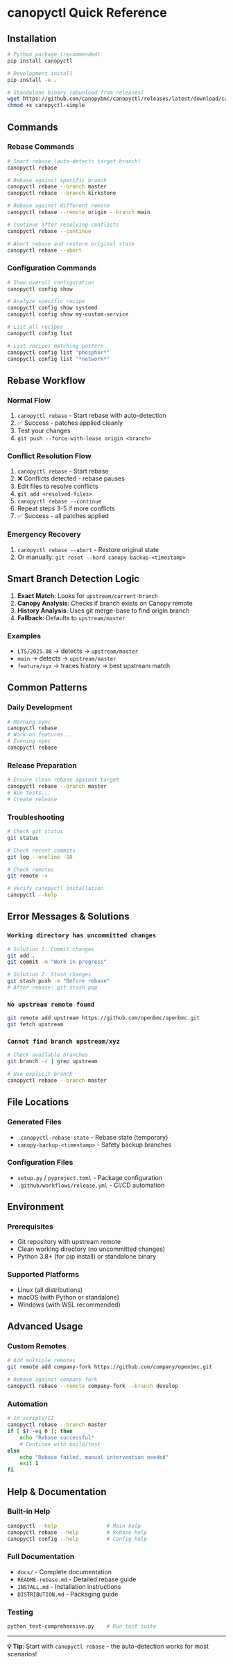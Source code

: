 # canopyctl Quick Reference

## Installation

```bash
# Python package (recommended)
pip install canopyctl

# Development install
pip install -e .

# Standalone binary (download from releases)
wget https://github.com/canopybmc/canopyctl/releases/latest/download/canopyctl-simple
chmod +x canopyctl-simple
```

## Commands

### Rebase Commands

```bash
# Smart rebase (auto-detects target branch)
canopyctl rebase

# Rebase against specific branch  
canopyctl rebase --branch master
canopyctl rebase --branch kirkstone

# Rebase against different remote
canopyctl rebase --remote origin --branch main

# Continue after resolving conflicts
canopyctl rebase --continue

# Abort rebase and restore original state
canopyctl rebase --abort
```

### Configuration Commands

```bash
# Show overall configuration
canopyctl config show

# Analyze specific recipe
canopyctl config show systemd
canopyctl config show my-custom-service  

# List all recipes
canopyctl config list

# List recipes matching pattern
canopyctl config list "phosphor*"
canopyctl config list "*network*"
```

## Rebase Workflow

### Normal Flow
1. `canopyctl rebase` - Start rebase with auto-detection
2. ✅ Success - patches applied cleanly
3. Test your changes
4. `git push --force-with-lease origin <branch>`

### Conflict Resolution Flow
1. `canopyctl rebase` - Start rebase
2. ❌ Conflicts detected - rebase pauses
3. Edit files to resolve conflicts
4. `git add <resolved-files>`
5. `canopyctl rebase --continue`
6. Repeat steps 3-5 if more conflicts
7. ✅ Success - all patches applied

### Emergency Recovery
1. `canopyctl rebase --abort` - Restore original state
2. Or manually: `git reset --hard canopy-backup-<timestamp>`

## Smart Branch Detection Logic

1. **Exact Match**: Looks for `upstream/current-branch`
2. **Canopy Analysis**: Checks if branch exists on Canopy remote
3. **History Analysis**: Uses git merge-base to find origin branch
4. **Fallback**: Defaults to `upstream/master`

### Examples
- `LTS/2025.08` → detects → `upstream/master`
- `main` → detects → `upstream/master`  
- `feature/xyz` → traces history → best upstream match

## Common Patterns

### Daily Development
```bash
# Morning sync
canopyctl rebase
# Work on features...
# Evening sync
canopyctl rebase
```

### Release Preparation
```bash
# Ensure clean rebase against target
canopyctl rebase --branch master
# Run tests...
# Create release
```

### Troubleshooting
```bash
# Check git status
git status

# Check recent commits  
git log --oneline -10

# Check remotes
git remote -v

# Verify canopyctl installation
canopyctl --help
```

## Error Messages & Solutions

### `Working directory has uncommitted changes`
```bash
# Solution 1: Commit changes
git add .
git commit -m "Work in progress"

# Solution 2: Stash changes  
git stash push -m "Before rebase"
# After rebase: git stash pop
```

### `No upstream remote found`
```bash
git remote add upstream https://github.com/openbmc/openbmc.git
git fetch upstream
```

### `Cannot find branch upstream/xyz`
```bash
# Check available branches
git branch -r | grep upstream

# Use explicit branch
canopyctl rebase --branch master
```

## File Locations

### Generated Files
- `.canopyctl-rebase-state` - Rebase state (temporary)
- `canopy-backup-<timestamp>` - Safety backup branches

### Configuration Files
- `setup.py` / `pyproject.toml` - Package configuration
- `.github/workflows/release.yml` - CI/CD automation

## Environment

### Prerequisites
- Git repository with upstream remote
- Clean working directory (no uncommitted changes)
- Python 3.8+ (for pip install) or standalone binary

### Supported Platforms
- Linux (all distributions)
- macOS (with Python or standalone)
- Windows (with WSL recommended)

## Advanced Usage

### Custom Remotes
```bash
# Add multiple remotes
git remote add company-fork https://github.com/company/openbmc.git

# Rebase against company fork
canopyctl rebase --remote company-fork --branch develop
```

### Automation
```bash
# In scripts/CI
canopyctl rebase --branch master
if [ $? -eq 0 ]; then
    echo "Rebase successful"
    # Continue with build/test
else
    echo "Rebase failed, manual intervention needed"
    exit 1
fi
```

## Help & Documentation

### Built-in Help
```bash
canopyctl --help                # Main help
canopyctl rebase --help         # Rebase help
canopyctl config --help         # Config help
```

### Full Documentation
- `docs/` - Complete documentation
- `README-rebase.md` - Detailed rebase guide
- `INSTALL.md` - Installation instructions
- `DISTRIBUTION.md` - Packaging guide

### Testing
```bash
python test-comprehensive.py    # Run test suite
```

---

**💡 Tip**: Start with `canopyctl rebase` - the auto-detection works for most scenarios!